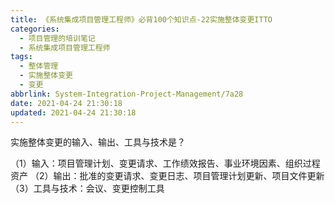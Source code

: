```yaml
---
title: 《系统集成项目管理工程师》必背100个知识点-22实施整体变更ITTO
categories:
  - 项目管理的培训笔记
  - 系统集成项目管理工程师
tags:
  - 整体管理
  - 实施整体变更
  - 变更
abbrlink: System-Integration-Project-Management/7a28
date: 2021-04-24 21:30:18
updated: 2021-04-24 21:30:18
---
```


实施整体变更的输入、输出、工具与技术是？

（1）输入：项目管理计划、变更请求、工作绩效报告、事业环境因素、组织过程资产
（2）输出：批准的变更请求、变更日志、项目管理计划更新、项目文件更新
（3）工具与技术：会议、变更控制工具
